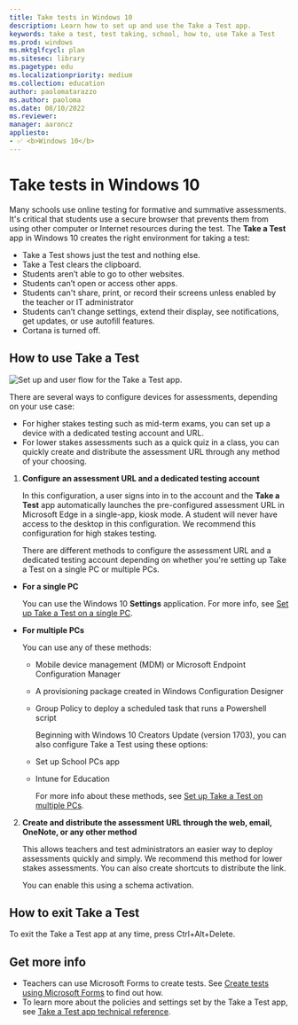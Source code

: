 ```yaml
---
title: Take tests in Windows 10
description: Learn how to set up and use the Take a Test app.
keywords: take a test, test taking, school, how to, use Take a Test
ms.prod: windows
ms.mktglfcycl: plan
ms.sitesec: library
ms.pagetype: edu
ms.localizationpriority: medium
ms.collection: education
author: paolomatarazzo
ms.author: paoloma
ms.date: 08/10/2022
ms.reviewer: 
manager: aaroncz
appliesto:
- ✅ <b>Windows 10</b>
---
```


# Take tests in Windows 10

Many schools use online testing for formative and summative assessments. It's critical that students use a secure browser that prevents them from using other computer or Internet resources during the test. The **Take a Test** app in Windows 10 creates the right environment for taking a test:

- Take a Test shows just the test and nothing else.
- Take a Test clears the clipboard.
- Students aren’t able to go to other websites.
- Students can’t open or access other apps.
- Students can't share, print, or record their screens unless enabled by the teacher or IT administrator
- Students can’t change settings, extend their display, see notifications, get updates, or use autofill features.
- Cortana is turned off.

## How to use Take a Test

![Set up and user flow for the Take a Test app.](images/take_a_test_flow_dark.png)

There are several ways to configure devices for assessments, depending on your use case:

- For higher stakes testing such as mid-term exams, you can set up a device with a dedicated testing account and URL. 
- For lower stakes assessments such as a quick quiz in a class, you can quickly create and distribute the assessment URL through any method of your choosing.

1. **Configure an assessment URL and a dedicated testing account**

    In this configuration, a user signs into in to the account and the **Take a Test** app automatically launches the pre-configured assessment URL in Microsoft Edge in a single-app, kiosk mode. A student will never have access to the desktop in this configuration. We recommend this configuration for high stakes testing.

    There are different methods to configure the assessment URL and a dedicated testing account depending on whether you're setting up Take a Test on a single PC or multiple PCs.

  - **For a single PC**
        
      You can use the Windows 10 **Settings** application. For more info, see [Set up Take a Test on a single PC](take-a-test-single-pc.md).

  - **For multiple PCs**
    
      You can use any of these methods:
    - Mobile device management (MDM) or Microsoft Endpoint Configuration Manager
    - A provisioning package created in Windows Configuration Designer
    - Group Policy to deploy a scheduled task that runs a Powershell script

      Beginning with Windows 10 Creators Update (version 1703), you can also configure Take a Test using these options:
    - Set up School PCs app
    - Intune for Education

      For more info about these methods, see [Set up Take a Test on multiple PCs](take-a-test-multiple-pcs.md).

2. **Create and distribute the assessment URL through the web, email, OneNote, or any other method** 

    This allows teachers and test administrators an easier way to deploy assessments quickly and simply. We recommend this method for lower stakes assessments. You can also create shortcuts to distribute the link.

    You can enable this using a schema activation.


## How to exit Take a Test
To exit the Take a Test app at any time, press Ctrl+Alt+Delete.


## Get more info
- Teachers can use Microsoft Forms to create tests. See [Create tests using Microsoft Forms](https://support.microsoft.com/office/create-a-quiz-with-microsoft-forms-a082a018-24a1-48c1-b176-4b3616cdc83d) to find out how.
- To learn more about the policies and settings set by the Take a Test app, see [Take a Test app technical reference](take-a-test-app-technical.md).
